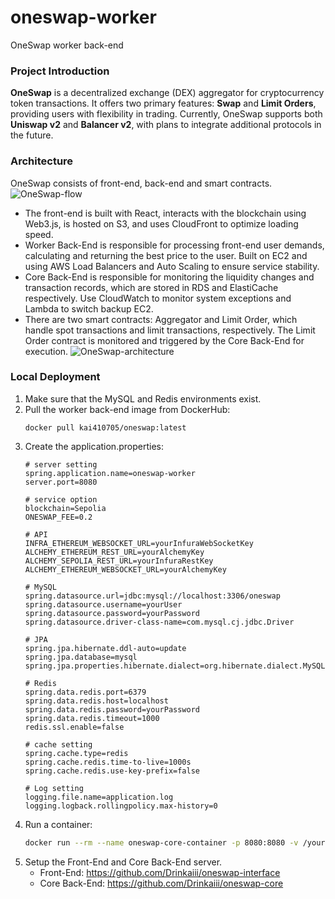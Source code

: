 # oneswap-worker
OneSwap worker back-end
### Project Introduction
**OneSwap** is a decentralized exchange (DEX) aggregator for cryptocurrency token transactions. It offers two primary features: **Swap** and **Limit Orders**, providing users with flexibility in trading. Currently, OneSwap supports both **Uniswap v2** and **Balancer v2**, with plans to integrate additional protocols in the future.
### Architecture
OneSwap consists of front-end, back-end and smart contracts.
![OneSwap-flow](https://github.com/user-attachments/assets/d943d23e-a703-454b-b9d1-d398694e96c7)
- The front-end is built with React, interacts with the blockchain using Web3.js, is hosted on S3, and uses CloudFront to optimize loading speed.
- Worker Back-End is responsible for processing front-end user demands, calculating and returning the best price to the user. Built on EC2 and using AWS Load Balancers and Auto Scaling to ensure service stability.
- Core Back-End is responsible for monitoring the liquidity changes and transaction records, which are stored in RDS and ElastiCache respectively. Use CloudWatch to monitor system exceptions and Lambda to switch backup EC2.
- There are two smart contracts: Aggregator and Limit Order, which handle spot transactions and limit transactions, respectively. The Limit Order contract is monitored and triggered by the Core Back-End for execution.
![OneSwap-architecture](https://github.com/user-attachments/assets/7975d183-be28-4dad-befd-4c166cb96cc7)
### **Local Deployment**

1. Make sure that the MySQL and Redis environments exist.
2. Pull the worker back-end image from DockerHub:
    ```
    docker pull kai410705/oneswap:latest
    ```
3. Create the application.properties:
    ```
    # server setting
    spring.application.name=oneswap-worker
    server.port=8080
    
    # service option
    blockchain=Sepolia
    ONESWAP_FEE=0.2
    
    # API
    INFRA_ETHEREUM_WEBSOCKET_URL=yourInfuraWebSocketKey
    ALCHEMY_ETHEREUM_REST_URL=yourAlchemyKey
    ALCHEMY_SEPOLIA_REST_URL=yourInfuraRestKey
    ALCHEMY_ETHEREUM_WEBSOCKET_URL=yourAlchemyKey
    
    # MySQL
    spring.datasource.url=jdbc:mysql://localhost:3306/oneswap
    spring.datasource.username=yourUser
    spring.datasource.password=yourPassword
    spring.datasource.driver-class-name=com.mysql.cj.jdbc.Driver
    
    # JPA
    spring.jpa.hibernate.ddl-auto=update
    spring.jpa.database=mysql
    spring.jpa.properties.hibernate.dialect=org.hibernate.dialect.MySQL8Dialect
    
    # Redis
    spring.data.redis.port=6379
    spring.data.redis.host=localhost
    spring.data.redis.password=yourPassword
    spring.data.redis.timeout=1000
    redis.ssl.enable=false
    
    # cache setting
    spring.cache.type=redis
    spring.cache.redis.time-to-live=1000s
    spring.cache.redis.use-key-prefix=false
    
    # Log setting
    logging.file.name=application.log
    logging.logback.rollingpolicy.max-history=0
    ```
4. Run a container:
    ```bash
    docker run --rm --name oneswap-core-container -p 8080:8080 -v /your/payh/application.properties:/app/application.properties -v /your/payh/application.log:/app/application.log kai410705/oneswap-core:latest
    ```
5. Setup the Front-End and Core Back-End server.
    - Front-End: https://github.com/Drinkaiii/oneswap-interface
    - Core Back-End: https://github.com/Drinkaiii/oneswap-core


